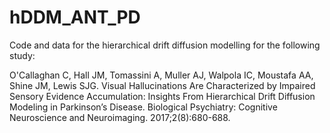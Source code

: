 # hDDM_ANT_PD

Code and data for the hierarchical drift diffusion modelling for the following study:

O'Callaghan C, Hall JM, Tomassini A, Muller AJ, Walpola IC, Moustafa AA, Shine JM, Lewis SJG. Visual Hallucinations Are Characterized by Impaired Sensory Evidence Accumulation: Insights From Hierarchical Drift Diffusion Modeling in Parkinson’s Disease. Biological Psychiatry: Cognitive Neuroscience and Neuroimaging. 2017;2(8):680-688. 
